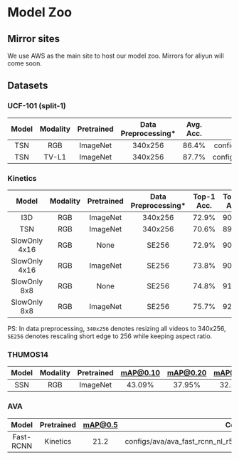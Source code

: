 # Model Zoo

## Mirror sites
We use AWS as the main site to host our model zoo. Mirrors for aliyun will come soon.

## Datasets

### UCF-101 (split-1)
| Model | Modality | Pretrained | Data Preprocessing* | Avg. Acc. |                 Config                 |                                                              Download                                                                    |
| :---: | :------: | :--------: | :---------: | :--------: | :------------------------------------: | :--------------------------------------------------------------------------------------------------------------------------------------: |
|  TSN  |    RGB   |  ImageNet  | 340x256 |  86.4%    | configs/ucf101/tsn_rgb_bninception.py  | [model](https://open-mmlab.s3.ap-northeast-2.amazonaws.com/mmaction/models/ucf101/tsn_2d_rgb_bninception_seg3_f1s1_b32_g8-98160339.pth)  |
|  TSN  |   TV-L1  |  ImageNet  | 340x256 |  87.7%    | configs/ucf101/tsn_flow_bninception.py | [model](https://open-mmlab.s3.ap-northeast-2.amazonaws.com/mmaction/models/ucf101/tsn_2d_flow_bninception_seg3_f1s1_b32_g8-151870b7.pth) |


### Kinetics
| Model | Modality | Pretrained | Data Preprocessing* | Top-1 Acc. | Top-5 Acc. |                                     Config                                    |                                                                             Download                                                                         |
| :---: | :------: | :--------: | :--------: | :--------: | :--------: | :---------------------------------------------------------------------------: | :----------------------------------------------------------------------------------------------------------------------------------------------------------: |
|  I3D  |   RGB    |  ImageNet  | 340x256 |  72.9%    |   90.8%    | configs/kinetics400/i3d_kinetics400_3d_rgb_r50_c3d_inflate3x1x1_seg1_f32s2.py | [model](https://open-mmlab.s3.ap-northeast-2.amazonaws.com/mmaction/models/kinetics400/i3d_kinetics_rgb_r50_c3d_inflated3x1x1_seg1_f32s2_f32s2-b93cc877.pth) |
|  TSN  |   RGB    |  ImageNet  | 340x256 |  70.6%    |   89.4%    | configs/kinetics400/tsn_kinetics400_2d_rgb_r50_seg3_f1s1.py | [model](https://open-mmlab.s3.ap-northeast-2.amazonaws.com/mmaction/models/kinetics400/tsn2d_kinetics400_rgb_r50_seg3_f1s1-b702e12f.pth) |
| SlowOnly 4x16 | RGB  | None  | SE256 | 72.9%  | 90.9%  | configs/kinetics400/slowonly_kinetics400_se_rgb_r50_seg1_4x16_scratch.py  |  [model](https://open-mmlab.s3.ap-northeast-2.amazonaws.com/mmaction/models/kinetics400/slowonly_kinetics400_se_rgb_r50_seg1_4x16_scratch_epoch256-594abd88.pth) |
| SlowOnly 4x16 | RGB  | ImageNet | SE256 |  73.8%  | 90.9%  | configs/kinetics400/slowonly_kinetics400_se_rgb_r50_seg1_4x16_finetune.py  | [model](https://open-mmlab.s3.ap-northeast-2.amazonaws.com/mmaction/models/kinetics400/slowonly_kinetics400_se_rgb_r50_seg1_4x16_finetune_epoch150-46c79312.pth)  |
| SlowOnly 8x8  | RGB  | None  | SE256 | 74.8%  | 91.9%  | configs/kinetics400/slowonly_kinetics400_se_rgb_r50_seg1_8x8_scratch.py  | [model](https://open-mmlab.s3.ap-northeast-2.amazonaws.com/mmaction/models/kinetics400/slowonly_kinetics400_se_rgb_r50_seg1_8x8_scratch_epoch196-4aae9339.pth) |
| SlowOnly 8x8  | RGB  | ImageNet  | SE256 | 75.7%  | 92.2%  | configs/kinetics400/slowonly_kinetics400_se_rgb_r50_seg1_8x8_finetune.py  | [model](https://open-mmlab.s3.ap-northeast-2.amazonaws.com/mmaction/models/kinetics400/slowonly_kinetics400_se_rgb_r50_seg1_8x8_finetune_epoch150-519c2101.pth)  |

PS: In data preprocessing, `340x256` denotes resizing all videos to 340x256,  `SE256` denotes rescaling short edge to 256 while keeping aspect ratio.

### THUMOS14
| Model | Modality | Pretrained | mAP@0.10 | mAP@0.20 | mAP@0.30 | mAP@0.40 | mAP@0.50 |                      Config                       |                                                               Download                                                              |
| :---: | :------: | :--------: | :------: | :------: | :------: | :------: | :------: | :-----------------------------------------------: | :---------------------------------------------------------------------------------------------------------------------------------: |
|  SSN  |    RGB   |  ImageNet  |  43.09%  |  37.95%  |  32.56%  |  25.71%  |  18.33%  | configs/thumos14/ssn_thumos14_rgb_bn_inception.py | [model](https://open-mmlab.s3.ap-northeast-2.amazonaws.com/mmaction/models/thumos14/ssn_thumos14_rgb_bn_inception_tag-dac9ddb0.pth) |

### AVA
|   Model   | Pretrained | mAP@0.5 |                              Config                               |                                                                Download                                                              |
| :-------: | :--------: | :-----: | :---------------------------------------------------------------: | :----------------------------------------------------------------------------------------------------------------------------------: |
| Fast-RCNN |  Kinetics  |  21.2   | configs/ava/ava_fast_rcnn_nl_r50_c4_1x_kinetics_pretrain_crop.py  | [model](https://open-mmlab.s3.ap-northeast-2.amazonaws.com/mmaction/models/ava/fast_rcnn_ava2.1_nl_r50_c4_1x_f32s2_kin-e2495b48.pth) |

